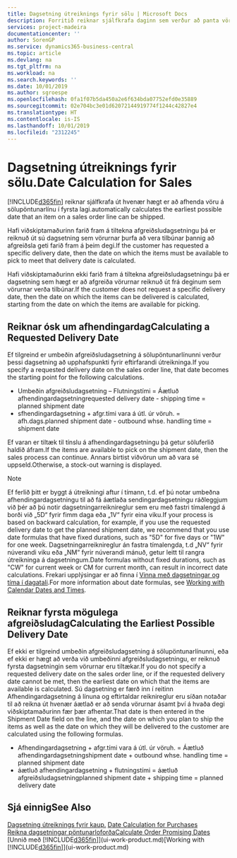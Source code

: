 ```yaml
---
title: Dagsetning útreiknings fyrir sölu | Microsoft Docs
description: Forritið reiknar sjálfkrafa daginn sem verður að panta vöru svo hún sé til í birgðum á tilteknum degi. Þetta er dagsetningin sem vænta má þess að vara sem pöntuð er á tilteknum degi verði tiltæk til tínslu.
services: project-madeira
documentationcenter: ''
author: SorenGP
ms.service: dynamics365-business-central
ms.topic: article
ms.devlang: na
ms.tgt_pltfrm: na
ms.workload: na
ms.search.keywords: ''
ms.date: 10/01/2019
ms.author: sgroespe
ms.openlocfilehash: 0fa1f07b5da450a2e6f634bda07752efd0e35889
ms.sourcegitcommit: 02e704bc3e01d62072144919774f1244c42827e4
ms.translationtype: HT
ms.contentlocale: is-IS
ms.lasthandoff: 10/01/2019
ms.locfileid: "2312245"
---
```

# <a name="date-calculation-for-sales"></a><span data-ttu-id="1a89b-104">Dagsetning útreiknings fyrir sölu.</span><span class="sxs-lookup"><span data-stu-id="1a89b-104">Date Calculation for Sales</span></span>
[!INCLUDE[d365fin](includes/d365fin_md.md)] <span data-ttu-id="1a89b-105">reiknar sjálfkrafa út hvenær hægt er að afhenda vöru á sölupöntunarlínu í fyrsta lagi.</span><span class="sxs-lookup"><span data-stu-id="1a89b-105">automatically calculates the earliest possible date that an item on a sales order line can be shipped.</span></span>

<span data-ttu-id="1a89b-106">Hafi viðskiptamaðurinn farið fram á tiltekna afgreiðsludagsetningu þá er reiknuð út sú dagsetning sem vörurnar þurfa að vera tilbúnar þannig að afgreiðsla geti farið fram á þeim degi.</span><span class="sxs-lookup"><span data-stu-id="1a89b-106">If the customer has requested a specific delivery date, then the date on which the items must be available to pick to meet that delivery date is calculated.</span></span>

<span data-ttu-id="1a89b-107">Hafi viðskiptamaðurinn ekki farið fram á tiltekna afgreiðsludagsetningu þá er dagsetning sem hægt er að afgreiða vörurnar reiknuð út frá deginum sem vörurnar verða tilbúnar.</span><span class="sxs-lookup"><span data-stu-id="1a89b-107">If the customer does not request a specific delivery date, then the date on which the items can be delivered is calculated, starting from the date on which the items are available for picking.</span></span>

## <a name="calculating-a-requested-delivery-date"></a><span data-ttu-id="1a89b-108">Reiknar ósk um afhendingardag</span><span class="sxs-lookup"><span data-stu-id="1a89b-108">Calculating a Requested Delivery Date</span></span>
<span data-ttu-id="1a89b-109">Ef tilgreind er umbeðin afgreiðsludagsetning á sölupöntunarlínunni verður þessi dagsetning að upphafspunkti fyrir eftirfarandi útreikninga.</span><span class="sxs-lookup"><span data-stu-id="1a89b-109">If you specify a requested delivery date on the sales order line, that date becomes the starting point for the following calculations.</span></span>

- <span data-ttu-id="1a89b-110">Umbeðin afgreiðsludagsetning – Flutningstími = Áætluð afhendingardagsetning</span><span class="sxs-lookup"><span data-stu-id="1a89b-110">requested delivery date - shipping time = planned shipment date</span></span>
- <span data-ttu-id="1a89b-111">sfhendingardagsetning + afgr.tími vara á útl. úr vöruh. = afh.dags.</span><span class="sxs-lookup"><span data-stu-id="1a89b-111">planned shipment date - outbound whse. handling time = shipment date</span></span>

<span data-ttu-id="1a89b-112">Ef varan er tiltæk til tínslu á afhendingardagsetningu þá getur söluferlið haldið áfram.</span><span class="sxs-lookup"><span data-stu-id="1a89b-112">If the items are available to pick on the shipment date, then the sales process can continue.</span></span> <span data-ttu-id="1a89b-113">Annars birtist viðvörun um að vara sé uppseld.</span><span class="sxs-lookup"><span data-stu-id="1a89b-113">Otherwise, a stock-out warning is displayed.</span></span>

> [!Note]
> <span data-ttu-id="1a89b-114">Ef ferlið þitt er byggt á útreikningi aftur í tímann, t.d. ef þú notar umbeðna afhendingardagsetningu til að fá áætlaða sendingardagsetningu ráðleggjum við þér að þú notir dagsetningarreiknireglur sem eru með fastri tímalengd á borði við „5D“ fyrir fimm daga eða „1V“ fyrir eina viku.</span><span class="sxs-lookup"><span data-stu-id="1a89b-114">If your process is based on backward calculation, for example, if you use the requested delivery date to get the planned shipment date, we recommend that you use date formulas that have fixed durations, such as "5D" for five days or "1W" for one week.</span></span> <span data-ttu-id="1a89b-115">Dagsetningarreiknireglur án fastra tímalengda, t.d „NV“ fyrir núverandi viku eða „NM“ fyrir núverandi mánuð, getur leitt til rangra útreikninga á dagsetningum.</span><span class="sxs-lookup"><span data-stu-id="1a89b-115">Date formulas without fixed durations, such as "CW" for current week or CM for current month, can result in incorrect date calculations.</span></span> <span data-ttu-id="1a89b-116">Frekari upplýsingar er að finna í [Vinna með dagsetningar og tíma í dagatali](ui-enter-date-ranges.md).</span><span class="sxs-lookup"><span data-stu-id="1a89b-116">For more information about date formulas, see [Working with Calendar Dates and Times](ui-enter-date-ranges.md).</span></span>

## <a name="calculating-the-earliest-possible-delivery-date"></a><span data-ttu-id="1a89b-117">Reiknar fyrsta mögulega afgreiðsludag</span><span class="sxs-lookup"><span data-stu-id="1a89b-117">Calculating the Earliest Possible Delivery Date</span></span>
<span data-ttu-id="1a89b-118">Ef ekki er tilgreind umbeðin afgreiðsludagsetning á sölupöntunarlínunni, eða ef ekki er hægt að verða við umbeðinni afgreiðsludagsetningu, er reiknuð fyrsta dagsetningin sem vörurnar eru tiltækar.</span><span class="sxs-lookup"><span data-stu-id="1a89b-118">If you do not specify a requested delivery date on the sales order line, or if the requested delivery date cannot be met, then the earliest date on which that the items are available is calculated.</span></span> <span data-ttu-id="1a89b-119">Sú dagsetning er færð inn í reitinn Afhendingardagsetning á línuna og eftirtaldar reiknireglur eru síðan notaðar til að reikna út hvenær áætlað er að senda vörurnar ásamt því á hvaða degi viðskiptamaðurinn fær þær afhentar.</span><span class="sxs-lookup"><span data-stu-id="1a89b-119">That date is then entered in the Shipment Date field on the line, and the date on which you plan to ship the items as well as the date on which they will be delivered to the customer are calculated using the following formulas.</span></span>

- <span data-ttu-id="1a89b-120">Afhendingardagsetning + afgr.tími vara á útl. úr vöruh. = Áætluð afhendingardagsetning</span><span class="sxs-lookup"><span data-stu-id="1a89b-120">shipment date + outbound whse. handling time = planned shipment date</span></span>
- <span data-ttu-id="1a89b-121">áætluð afhendingardagsetning + flutningstími = áætluð afgreiðsludagsetning</span><span class="sxs-lookup"><span data-stu-id="1a89b-121">planned shipment date + shipping time = planned delivery date</span></span>


## <a name="see-also"></a><span data-ttu-id="1a89b-122">Sjá einnig</span><span class="sxs-lookup"><span data-stu-id="1a89b-122">See Also</span></span>  
 <span data-ttu-id="1a89b-123">[Dagsetning útreiknings fyrir kaup.](purchasing-date-calculation-for-purchases.md) </span><span class="sxs-lookup"><span data-stu-id="1a89b-123">[Date Calculation for Purchases](purchasing-date-calculation-for-purchases.md) </span></span>  
 [<span data-ttu-id="1a89b-124">Reikna dagsetningar pöntunarloforða</span><span class="sxs-lookup"><span data-stu-id="1a89b-124">Calculate Order Promising Dates</span></span>](sales-how-to-calculate-order-promising-dates.md)  
 <span data-ttu-id="1a89b-125">[Unnið með [!INCLUDE[d365fin](includes/d365fin_md.md)]](ui-work-product.md)</span><span class="sxs-lookup"><span data-stu-id="1a89b-125">[Working with [!INCLUDE[d365fin](includes/d365fin_md.md)]](ui-work-product.md)</span></span>
